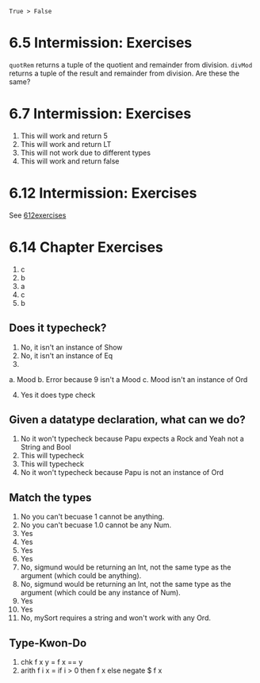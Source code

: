 `True > False`

# 6.5 Intermission: Exercises

`quotRem` returns a tuple of the quotient and remainder from division.
`divMod` returns a tuple of the result and remainder from division.
Are these the same?

# 6.7 Intermission: Exercises

1. This will work and return 5
2. This will work and return LT
3. This will not work due to different types
4. This will work and return false

# 6.12 Intermission: Exercises

See [612exercises](612exercises.hs)

# 6.14 Chapter Exercises

1. c
2. b
3. a
4. c
5. b

## Does it typecheck?

1. No, it isn't an instance of Show
2. No, it isn't an instance of Eq
3.
  a. Mood
  b. Error because 9 isn't a Mood
  c. Mood isn't an instance of Ord

4. Yes it does type check

## Given a datatype declaration, what can we do?

1. No it won't typecheck because Papu expects a Rock and Yeah not a String and
   Bool
2. This will typecheck
3. This will typecheck
4. No it won't typecheck because Papu is not an instance of Ord

## Match the types

1.  No you can't becuase 1 cannot be anything.
2.  No you can't becuase 1.0 cannot be any Num.
3.  Yes
4.  Yes
5.  Yes
6.  Yes
7.  No, sigmund would be returning an Int, not the same type as the argument
    (which could be anything).
8.  No, sigmund would be returning an Int, not the same type as the argument
    (which could be any instance of Num).
9.  Yes
10. Yes
11. No, mySort requires a string and won't work with any Ord.

## Type-Kwon-Do

1. chk f x y = f x == y
2. arith f i x = if i > 0 then f x else negate $ f x


